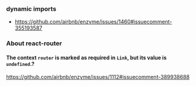 ### dynamic imports
- https://github.com/airbnb/enzyme/issues/1460#issuecomment-355193587

### About react-router
#### The context `router` is marked as required in `Link`, but its value is `undefined`.?
https://github.com/airbnb/enzyme/issues/1112#issuecomment-389938688
